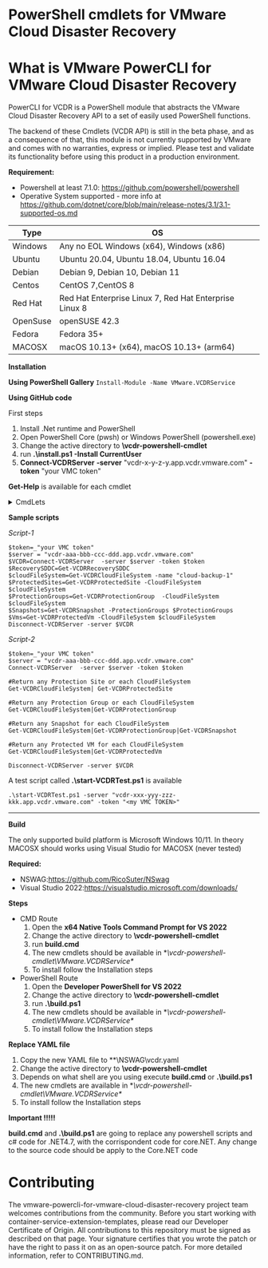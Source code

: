 # PowerShell cmdlets for VMware Cloud Disaster Recovery

# What is VMware PowerCLI for VMware Cloud Disaster Recovery
PowerCLI for VCDR is a PowerShell module that abstracts the VMware Cloud Disaster Recovery API to a set of easily used PowerShell functions.

The backend of these Cmdlets (VCDR API) is still in the beta phase, and as a consequence of that, this module is not currently supported by VMware and comes with no warranties, express or implied. Please test and validate its functionality before using this product in a production environment.

**Requirement:**
- Powershell at least 7.1.0: https://github.com/powershell/powershell
- Operative System supported - more info at https://github.com/dotnet/core/blob/main/release-notes/3.1/3.1-supported-os.md

| Type | OS |
| ------ | ------ |
| Windows | Any no EOL Windows (x64), Windows (x86)   |
| Ubuntu | Ubuntu 20.04, Ubuntu 18.04, Ubuntu 16.04 |
| Debian | Debian 9, Debian 10, Debian 11 |
| Centos | CentOS 7,CentOS 8 |
| Red Hat | Red Hat Enterprise Linux 7, Red Hat Enterprise Linux 8 |
| OpenSuse | openSUSE 42.3 |
| Fedora | Fedora 35+ |
| MACOSX | macOS 10.13+ (x64), macOS 10.13+ (arm64)	|

**Installation** 

**Using PowerShell Gallery** 
```Install-Module -Name VMware.VCDRService```

**Using GitHub code**

First steps 
1. Install .Net runtime and PowerShell
2. Open PowerShell Core (pwsh) or Windows PowerShell (powershell.exe)
3. Change the active directory to **\vcdr-powershell-cmdlet**
4. run **.\install.ps1 -Install CurrentUser**   
5. **Connect-VCDRServer**  **-server** "vcdr-x-y-z-y.app.vcdr.vmware.com" **-token** "your VMC token" 

**Get-Help** is available for each cmdlet
 
<details><summary>  CmdLets  </summary>

- Connect-VCDRServer 
- Disconnect-VCDRServer
- Get-VCDRCloudFileSystem
- Get-VCDRProtectedSite
- Get-VCDRProtectionGroup
- Get-VCDRSnapshot
- Get-VCDRProtectedVm
- Get-VCDRRecoverySddc
</details>


**Sample scripts**

_Script-1_
```
$token=_"your VMC token"
$server = "vcdr-aaa-bbb-ccc-ddd.app.vcdr.vmware.com"
$VCDR=Connect-VCDRServer  -server $server -token $token
$RecoverySDDC=Get-VCDRRecoverySDDC 
$cloudFileSystem=Get-VCDRCloudFileSystem -name "cloud-backup-1"
$ProtectedSites=Get-VCDRProtectedSite -CloudFileSystem $cloudFileSystem
$ProtectionGroups=Get-VCDRProtectionGroup  -CloudFileSystem $cloudFileSystem
$Snapshots=Get-VCDRSnapshot -ProtectionGroups $ProtectionGroups
$Vms=Get-VCDRProtectedVm -CloudFileSystem $cloudFileSystem
Disconnect-VCDRServer -server $VCDR
``` 

_Script-2_
```
$token=_"your VMC token"
$server = "vcdr-aaa-bbb-ccc-ddd.app.vcdr.vmware.com"
Connect-VCDRServer  -server $server -token $token 

#Return any Protection Site or each CloudFileSystem
Get-VCDRCloudFileSystem| Get-VCDRProtectedSite  

#Return any Protection Group or each CloudFileSystem
Get-VCDRCloudFileSystem|Get-VCDRProtectionGroup  

#Return any Snapshot for each CloudFileSystem
Get-VCDRCloudFileSystem|Get-VCDRProtectionGroup|Get-VCDRSnapshot 

#Return any Protected VM for each CloudFileSystem
Get-VCDRCloudFileSystem|Get-VCDRProtectedVm  

Disconnect-VCDRServer -server $VCDR

```


A test script called **.\start-VCDRTest.ps1** is available 
```
.\start-VCDRTest.ps1 -server "vcdr-xxx-yyy-zzz-kkk.app.vcdr.vmware.com" -token "<my VMC TOKEN>"
```
***


**Build**

The only supported build platform is Microsoft Windows 10/11. In theory MACOSX should works using Visual Studio for MACOSX (never tested)

**Required:** 
- NSWAG:https://github.com/RicoSuter/NSwag
- Visual Studio 2022:https://visualstudio.microsoft.com/downloads/ 

**Steps**
- CMD Route 
    1. Open the **x64 Native Tools Command Prompt for VS 2022**
    2. Change the active directory to **\vcdr-powershell-cmdlet**
    3. run **build.cmd** 
    4. The new cmdlets should be available in **\vcdr-powershell-cmdlet\VMware.VCDRService\**
    5. To install follow the Installation steps
- PowerShell Route 
    1. Open the **Developer PowerShell for VS 2022**
    2. Change the active directory to **\vcdr-powershell-cmdlet**
    3. run **.\build.ps1** 
    4. The new cmdlets should be available in **\vcdr-powershell-cmdlet\VMware.VCDRService\**
    5. To install follow the Installation steps

**Replace YAML file**
1. Copy the new YAML file to **\NSWAG\vcdr.yaml
2. Change the active directory to **\vcdr-powershell-cmdlet**
3. Depends on what shell are you using execute **build.cmd** or **.\build.ps1** 
4. The new cmdlets are available in **\vcdr-powershell-cmdlet\VMware.VCDRService\**
5. To install follow the Installation steps



**Important !!!!!** 

**build.cmd** and **.\build.ps1** are going to replace any powershell scripts and c# code for .NET4.7, with the corrispondent code for core.NET. Any change to the source code should be apply to the Core.NET code



# Contributing

The vmware-powercli-for-vmware-cloud-disaster-recovery project team welcomes contributions from the community. Before you start working with container-service-extension-templates, please read our Developer Certificate of Origin. All contributions to this repository must be signed as described on that page. Your signature certifies that you wrote the patch or have the right to pass it on as an open-source patch. For more detailed information, refer to CONTRIBUTING.md.
